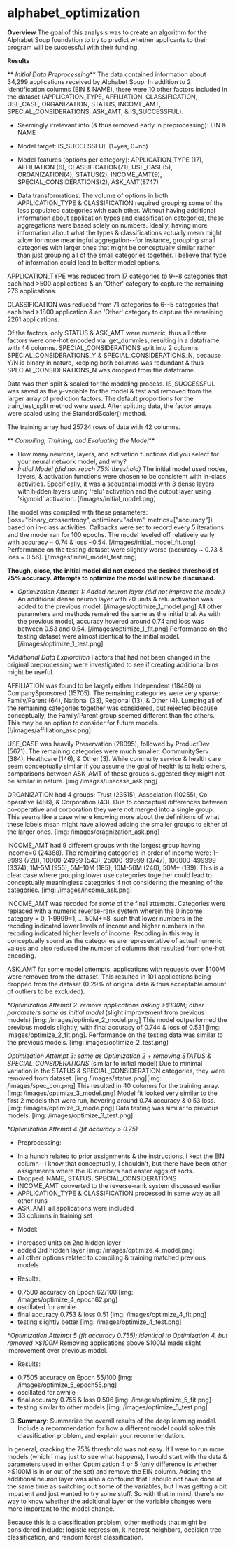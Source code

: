 # alphabet_optimization

**Overview**
The goal of this analysis was to create an algorithm for the Alphabet Soup foundation to try to predict whether applicants to their program will be successful with their funding. 

**Results**

** _Initial Data Preprocessing_**
The data contained information about 34,299 applications received by Alphabet Soup. In addition to 2 identification columns (EIN & NAME), there were 10 other factors included in the dataset (APPLICATION_TYPE, AFFILIATION, CLASSIFICATION, USE_CASE, ORGANIZATION, STATUS, INCOME_AMT, SPECIAL_CONSIDERATIONS, ASK_AMT, & IS_SUCCESSFUL). 

* Seemingly irrelevant info (& thus removed early in preprocessing): EIN & NAME

* Model target: IS_SUCCESSFUL (1=yes, 0=no)

* Model features (options per category): APPLICATION_TYPE (17), AFFILIATION (6), CLASSIFICATION(71), USE_CASE(5), ORGANIZATION(4), STATUS(2), INCOME_AMT(9), SPECIAL_CONSIDERATIONS(2), ASK_AMT(8747)

* Data transformations:
The volume of options in both APPLICATION_TYPE & CLASSIFICATION required grouping some of the less populated categories with each other. Without having additional information about application types and classification categories, these aggregations were based solely on numbers. Ideally, having more information about what the types & classifications actually mean might allow for more meaningful aggregation--for instance, grouping small categories with larger ones that might be conceptually similar rather than just grouping all of the small categories together. I believe that type of information could lead to better model options.  

APPLICATION_TYPE was reduced from 17 categories to 9--8 categories that each had >500 applications & an 'Other' category to capture the remaining 276 applications.

CLASSIFICATION was reduced from 71 categories to 6--5 categories that each had >1800 application & an 'Other' category to capture the remaining 2261 applications.

Of the factors, only STATUS & ASK_AMT were numeric, thus all other factors were one-hot encoded via .get_dummies, resulting in a dataframe with 44 columns. SPECIAL_CONSIDERATIONS split into 2 columns SPECIAL_CONSIDERATIONS_Y & SPECIAL_CONSIDERATIONS_N, because Y/N is binary in nature, keeping both columns was redundant & thus SPECIAL_CONSIDERATIONS_N was dropped from the dataframe. 

Data was then split & scaled for the modeling process. IS_SUCCESSFUL was saved as the y-variable for the model & test and removed from the larger array of prediction factors. The default proportions for the train_test_split method were used. After splitting data, the factor arrays were scaled using the StandardScaler() method.

The training array had 25724 rows of data with 42 columns.

** _Compiling, Training, and Evaluating the Model_**

* How many neurons, layers, and activation functions did you select for your neural network model, and why?
* _Initial Model (did not reach 75% threshold)_
The initial model used nodes, layers, & activation functions were chosen to be consistent with in-class activities.
Specifically, it was a sequential model with 3 dense layers with hidden layers using 'relu' activation and the output layer using 'sigmoid' activation. [/images/initial_model.png] 

The model was compiled with these parameters: (loss="binary_crossentropy", optimizer="adam", metrics=["accuracy"]) based on in-class activities. Callbacks were set to record every 5 iterations and the model ran for 100 epochs. The model leveled off relatively early with accuracy ~ 0.74 & loss ~0.54. [/images/initial_model_fit.png] Performance on the testing dataset were slightly worse (accuracy ~ 0.73 & loss ~ 0.56). [/images/initial_model_test.png]

**Though, close, the initial model did not exceed the desired threshold of 75% accuracy. Attempts to optimize the model will now be discussed.**

* _Optimization Attempt 1: Added neuron layer (did not improve the model)_
An additional dense neuron layer with 20 units & relu activation was added to the previous model. [/images/optimize_1_model.png] All other parameters and methods remained the same as the initial trial. As with the previous model, accuracy hovered around 0.74 and loss was between 0.53 and 0.54. [/images/optimize_1_fit.png] Performance on the testing dataset were almost identical to the initial model. [/images/optimize_1_test.png]

*_Additional Data Exploration_
Factors that had not been changed in the original preprocessing were investigated to see if creating additional bins might be useful. 

AFFILIATION was found to be largely either Independent (18480) or CompanySponsored (15705). The remaining categories were very sparse: Family/Parent (64), National (33), Regional (13), & Other (4). Lumping all of the remaining categories together was considered, but rejected because conceptually, the Family/Parent group seemed different than the others. This may be an option to consider for future models. [!/images/affiliation_ask.png]

USE_CASE was heavily Preservation (28095), followed by ProductDev (5671). The remaining categories were much smaller: CommunityServ (384), Heathcare (146), & Other (3). While commuity service & health care seem conceptually similar if you assume the goal of health is to help others, comparisons between ASK_AMT of these groups suggested they might not be similar in nature. [img /images/usecase_ask.png]

ORGANIZATION had 4 groups: Trust (23515), Association (10255), Co-operative (486), & Corporation (43). Due to conceptual differences between co-operative and corporation they were not merged into a single group. This seems like a case where knowing more about the definitions of what these labels mean might have allowed adding the smaller groups to either of the larger ones. [img: /images/oragnization_ask.png]

INCOME_AMT had 9 different groups with the largest group having income=0 (24388). The remaining categories in order of income were: 1-9999 (728), 10000-24999 (543), 25000-99999 (3747), 100000-499999 (3374), 1M-5M (955), 5M-10M (185), 10M-50M (240), 50M+ (139). This is a clear case where grouping lower use categories together could lead to conceptually meaningless categories if not considering the meaning of the categories. [img: /images/income_ask.png] 

INCOME_AMT was recoded for _some_ of the final attempts. Categories were replaced with a numeric reverse-rank system wherein the 0 income category = 0, 1-9999=1, ... 50M+=8, such that lower numbers in the recoding indicated lower levels of income and higher numbers in the recoding indicated higher levels of income. Recoding in this way is conceptually sound as the categories are representative of actual numeric values and also reduced the number of columns that resulted from one-hot encoding.  

ASK_AMT for some model attempts, applications with requests over $100M were removed from the dataset. This resulted in 101 applications being dropped from the dataset (0.29% of original data & thus acceptable amount of outliers to be excluded).

*_Optimization Attempt 2: remove applications asking >$100M; other parameters same as initial model_ (slight improvement from previous models)
[img: /images/optimize_2_model.png]
This model outperformed the previous models slightly, with final accuracy of 0.744 & loss of 0.531 [img: images/optimize_2_fit.png]. Performance on the testing data was similar to the previous models. [img: images/optimize_2_test.png]

*_Optimization Attempt 3: same as Optimization 2 + removing STATUS & SPECIAL_CONSIDERATIONS_* (similar to initial model)
Due to minimal variation in the STATUS & SPECIAL_CONSIDERATION categories, they were removed from dataset. 
[img /images/status.png][img: /images/spec_con.png] This resulted in 40 columns for the training array.
[img: /images/optimize_3_model.png]
Model fit looked very similar to the first 2 models that were run, hovering around 0.74 accuracy & 0.53 loss.
[img: /images/optimize_3_mode.png] Data testing was similar to previous models. [img: /images/optimize_3_test.png]

*_Optimization Attempt 4 (fit accuracy > 0.75)_
* Preprocessing:
- In a hunch related to prior assignments & the instructions, I kept the EIN column--I know that conceptually, I shouldn't, but there have been other assignments where the ID numbers had easter eggs of sorts.
- Dropped: NAME, STATUS, SPECIAL_CONSIDERATIONS
- INCOME_AMT converted to the reverse-rank system discussed earlier
- APPLICATION_TYPE & CLASSIFICATION processed in same way as all other runs
- ASK_AMT all applications were included
- 33 columns in training set

* Model:
- increased units on 2nd hidden layer
- added 3rd hidden layer
[img: /images/optimize_4_model.png]
- all other options related to compiling & training matched previous models

* Results:
- 0.7500 accuracy on Epoch 62/100 [img: /images/optimize_4_epoch62.png]
- oscillated for awhile
- final accuracy 0.753 & loss 0.51 [img: /images/optimize_4_fit.png]
- testing slightly better [img: /images/optimize_4_test.png]


*_Optimization Attempt 5 (fit accuracy 0.755); identical to Optimization 4, but removed >$100M_
Removing applications above $100M made slight improvement over previous model.

* Results:
- 0.7505 accuracy on Epoch 55/100 [img: /images/optimize_5_epoch55.png]
- oscillated for awhile
- final accuracy 0.755 & loss 0.506 [img: /images/optimize_5_fit.png]
- testing similar to other models [img: /images/optimize_5_test.png]



3. **Summary**: Summarize the overall results of the deep learning model. Include a recommendation for how a different model could solve this classification problem, and explain your recommendation.

In general, cracking the 75% threshhold was not easy. If I were to run more models (which I may just to see what happens), I would start with the data & parameters used in either Optimization 4 or 5 (only difference is whether >$100M is in or out of the set) and remove the EIN column. Adding the additional neuron layer was also a confound that I should not have done at the same time as switching out some of the variables, but I was getting a bit impatient and just wanted to try some stuff. So with that in mind, there's no way to know whether the additional layer or the variable changes were more important to the model change. 

Because this is a classification problem, other methods that might be considered include: logistic regression, k-nearest neighbors, decision tree classification, and random forest classification. 
